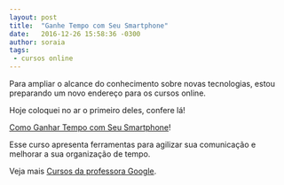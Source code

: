 ```yaml
---
layout: post
title:  "Ganhe Tempo com Seu Smartphone"
date:   2016-12-26 15:58:36 -0300
author: soraia
tags: 
 - cursos online
---
```


Para ampliar o alcance do conhecimento sobre novas tecnologias, estou preparando um novo endereço para os cursos online.

Hoje coloquei no ar o primeiro deles, confere lá!

[Como Ganhar Tempo com Seu Smartphone](http://inovadores.coursify.me/courses/como-usar-seu-smartphone-para-trabalhar)!

Esse curso apresenta ferramentas para agilizar sua comunicação e melhorar a sua organização de tempo. 

Veja mais [Cursos da professora Google](/cursos/).